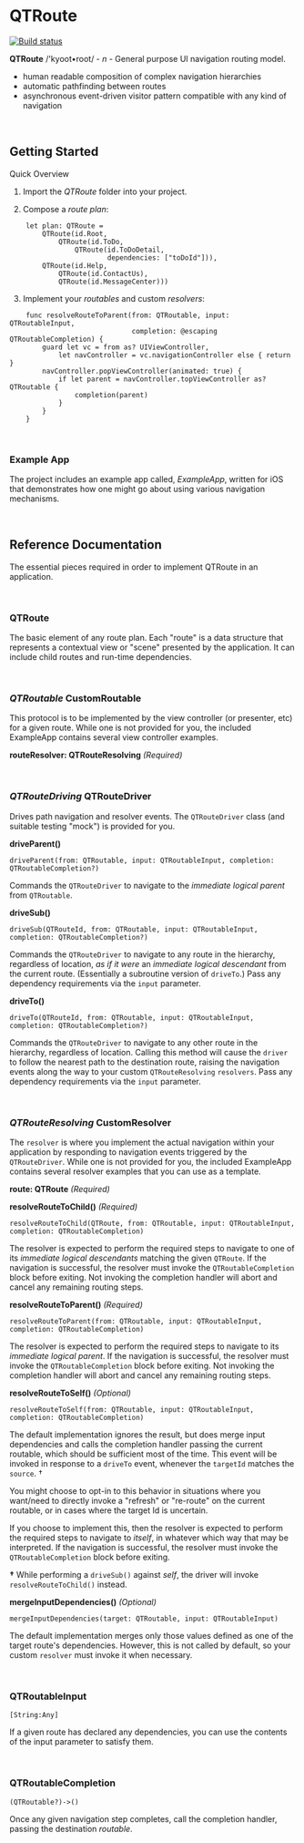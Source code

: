 # QTRoute

[![Build status](https://build.appcenter.ms/v0.1/apps/73deb936-f18b-48aa-b738-d5f840b4d5d7/branches/master/badge)](https://appcenter.ms)

**QTRoute** /'kyoot•root/ - *n* - General purpose UI navigation routing model.

  - human readable composition of complex navigation hierarchies
  - automatic pathfinding between routes
  - asynchronous event-driven visitor pattern compatible with any kind of navigation

<br />

## Getting Started

Quick Overview

  1. Import the *QTRoute* folder into your project.

  2. Compose a *route plan*:

```
	let plan: QTRoute =
	    QTRoute(id.Root,
	        QTRoute(id.ToDo,
	            QTRoute(id.ToDoDetail,
	                    dependencies: ["toDoId"])),
	    QTRoute(id.Help,
	        QTRoute(id.ContactUs),
	        QTRoute(id.MessageCenter)))
```

  3. Implement your *routables* and custom *resolvers*:

```
	func resolveRouteToParent(from: QTRoutable, input: QTRoutableInput,
	                          completion: @escaping QTRoutableCompletion) {
	    guard let vc = from as? UIViewController,
	        let navController = vc.navigationController else { return }
	    navController.popViewController(animated: true) {
	        if let parent = navController.topViewController as? QTRoutable {
	            completion(parent)
	        }
	    }
	}
```

<br />

### Example App

The project includes an example app called, *ExampleApp*, written for iOS that demonstrates how one
might go about using various navigation mechanisms.

<br />

## Reference Documentation

The essential pieces required in order to implement QTRoute in an application.

<br />

### QTRoute

The basic element of any route plan. Each "route" is a data structure that represents a contextual view
or "scene" presented by the application. It can include child routes and run-time dependencies.

<br />

### *QTRoutable* CustomRoutable

This protocol is to be implemented by the view controller (or presenter, etc) for a given route. While one
is not provided for you, the included ExampleApp contains several view controller examples.

**routeResolver: QTRouteResolving** *(Required)*

<br />

### *QTRouteDriving* QTRouteDriver

Drives path navigation and resolver events. The `QTRouteDriver` class (and suitable testing "mock") is provided for you.

**driveParent()**

```
driveParent(from: QTRoutable, input: QTRoutableInput, completion: QTRoutableCompletion?)
```
Commands the `QTRouteDriver` to navigate to the *immediate logical parent* from `QTRoutable`.


**driveSub()**

```
driveSub(QTRouteId, from: QTRoutable, input: QTRoutableInput, completion: QTRoutableCompletion?)
```
Commands the `QTRouteDriver` to navigate to any route in the hierarchy, regardless of location, *as if it were*
an *immediate logical descendant* from the current route. (Essentially a subroutine version of `driveTo`.) Pass
any dependency requirements via the `input` parameter.


**driveTo()**

```
driveTo(QTRouteId, from: QTRoutable, input: QTRoutableInput, completion: QTRoutableCompletion?)
```
Commands the `QTRouteDriver` to navigate to any other route in the hierarchy, regardless of location.
Calling this method will cause the `driver` to follow the nearest path to the destination route, raising the
navigation events along the way to your custom `QTRouteResolving` `resolvers`. Pass any dependency
requirements via the `input` parameter.

<br />

### *QTRouteResolving* CustomResolver

The `resolver` is where you implement the actual navigation within your application by responding
to navigation events triggered by the `QTRouteDriver`. While one is not provided for you, the included
ExampleApp contains several resolver examples that you can use as a template.

**route: QTRoute** *(Required)*

**resolveRouteToChild()** *(Required)*

```
resolveRouteToChild(QTRoute, from: QTRoutable, input: QTRoutableInput, completion: QTRoutableCompletion)
```
The resolver is expected to perform the required steps to navigate to one of its *immediate logical
descendants* matching the given `QTRoute`. If the navigation is successful, the resolver must invoke
the `QTRoutableCompletion` block before exiting. Not invoking the completion handler will abort and
cancel any remaining routing steps.


**resolveRouteToParent()** *(Required)*

```
resolveRouteToParent(from: QTRoutable, input: QTRoutableInput, completion: QTRoutableCompletion)
```
The resolver is expected to perform the required steps to navigate to its *immediate logical parent*. If the
navigation is successful, the resolver must invoke the `QTRoutableCompletion` block before exiting. Not
invoking the completion handler will abort and cancel any remaining routing steps.


**resolveRouteToSelf()** *(Optional)*

```
resolveRouteToSelf(from: QTRoutable, input: QTRoutableInput, completion: QTRoutableCompletion)
```
The default implementation ignores the result, but does merge input dependencies and calls the completion
handler passing the current routable, which should be sufficient most of the time. This event will be invoked
in response to a `driveTo` event, whenever the `targetId` matches the `source`. †

You might choose to opt-in to this behavior in situations where you want/need to directly invoke
a "refresh" or "re-route" on the current routable, or in cases where the target Id is uncertain.

If you choose to implement this, then the resolver is expected to perform the required steps to navigate
to *itself*, in whatever which way that may be interpreted. If the navigation is successful, the resolver must
invoke the `QTRoutableCompletion` block before exiting.

**†** While performing a `driveSub()` against *self*, the driver will invoke `resolveRouteToChild()` instead.


**mergeInputDependencies()** *(Optional)*

```
mergeInputDependencies(target: QTRoutable, input: QTRoutableInput)
```
The default implementation merges only those values defined as one of the target route's dependencies.
However, this is not called by default, so your custom `resolver` must invoke it when necessary.

<br />

### QTRoutableInput

```
[String:Any]
```
If a given route has declared any dependencies, you can use the contents of the input parameter to satisfy them.

<br />

### QTRoutableCompletion

```
(QTRoutable?)->()
```
Once any given navigation step completes, call the completion handler, passing the destination *routable*.
